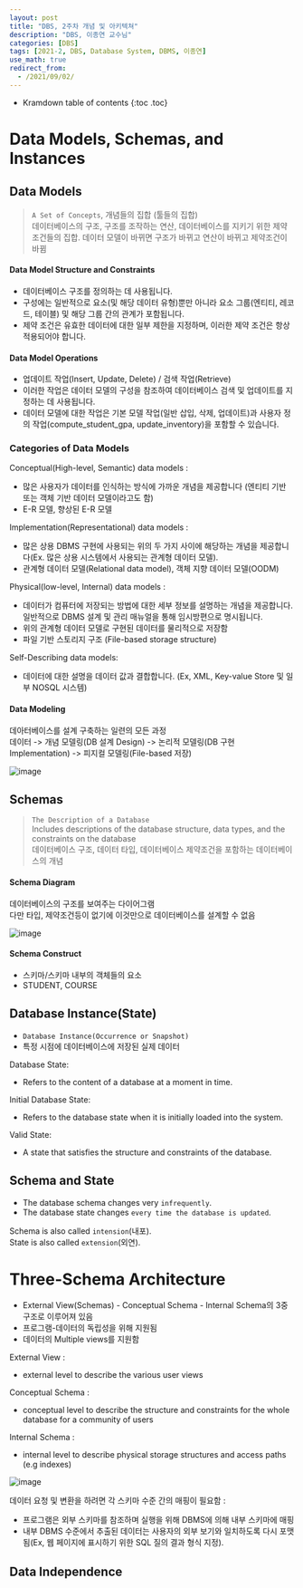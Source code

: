 ```yaml
---
layout: post
title: "DBS, 2주차 개념 및 아키텍쳐"
description: "DBS, 이종연 교수님"
categories: [DBS]
tags: [2021-2, DBS, Database System, DBMS, 이종연]
use_math: true
redirect_from:
  - /2021/09/02/
---
```


* Kramdown table of contents
{:toc .toc}      


# Data Models, Schemas, and Instances

## Data Models

> `A Set of Concepts`, 개념들의 집합 (툴들의 집합)      
> 데이터베이스의 구조, 구조를 조작하는 연산, 데이터베이스를 지키기 위한 제약조건들의 집합.
> 데이터 모델이 바뀌면 구조가 바뀌고 연산이 바뀌고 제약조건이 바뀜

#### Data Model Structure and Constraints

- 데이터베이스 구조를 정의하는 데 사용됩니다.
- 구성에는 일반적으로 요소(및 해당 데이터 유형)뿐만 아니라 요소 그룹(엔티티, 레코드, 테이블) 및 해당 그룹 간의 관계가 포함됩니다.
- 제약 조건은 유효한 데이터에 대한 일부 제한을 지정하며, 이러한 제약 조건은 항상 적용되어야 합니다.

#### Data Model Operations

- 업데이트 작업(Insert, Update, Delete) / 검색 작업(Retrieve)
- 이러한 작업은 데이터 모델의 구성을 참조하여 데이터베이스 검색 및 업데이트를 지정하는 데 사용됩니다.
- 데이터 모델에 대한 작업은 기본 모델 작업(일반 삽입, 삭제, 업데이트)과 사용자 정의 작업(compute_student_gpa, update_inventory)을 포함할 수 있습니다.

### Categories of Data Models

Conceptual(High-level, Semantic) data models :                   
- 많은 사용자가 데이터를 인식하는 방식에 가까운 개념을 제공합니다 (엔티티 기반 또는 객체 기반 데이터 모델이라고도 함)               
- E-R 모델, 향상된 E-R 모델                          
               
Implementation(Representational) data models :                    
- 많은 상용 DBMS 구현에 사용되는 위의 두 가지 사이에 해당하는 개념을 제공합니다(Ex. 많은 상용 시스템에서 사용되는 관계형 데이터 모델).         
- 관계형 데이터 모델(Relational data model), 객체 지향 데이터 모델(OODM)        
             
Physical(low-level, Internal) data models :                          
- 데이터가 컴퓨터에 저장되는 방법에 대한 세부 정보를 설명하는 개념을 제공합니다. 일반적으로 DBMS 설계 및 관리 매뉴얼을 통해 임시방편으로 명시됩니다.       
- 위의 관계형 데이터 모델로 구현된 데이터를 물리적으로 저장함            
- 파일 기반 스토리지 구조 (File-based storage structure)             
               
Self-Describing data models:                  
- 데이터에 대한 설명을 데이터 값과 결합합니다. (Ex, XML, Key-value Store 및 일부 NOSQL 시스템)                  


#### Data Modeling

데아터베이스를 설계 구축하는 일련의 모든 과정        
데이터 -> 개념 모델링(DB 설계 Design) -> 논리적 모델링(DB 구현 Implementation) -> 피지컬 모델링(File-based 저장)                

![image](https://user-images.githubusercontent.com/32366711/132357379-063ac098-3339-4c11-b856-1303a3b7fb78.png)


## Schemas

> `The Description of a Database`         
> Includes descriptions of the database structure, data types, and the constraints on the database                
> 데이터베이스 구조, 데이터 타입, 데이터베이스 제약조건을 포함하는 데이터베이스의 개념             

#### Schema Diagram

데이터베이스의 구조를 보여주는 다이어그램       
다만 타입, 제약조건등이 없기에 이것만으로 데이터베이스를 설계할 수 없음

![image](https://user-images.githubusercontent.com/32366711/132358284-4559d9d0-5f14-44dc-9b7a-56e6d2baf99d.png)


#### Schema Construct

- 스키마/스키마 내부의 객체들의 요소                         
- STUDENT, COURSE               


## Database Instance(State)

- `Database Instance(Occurrence or Snapshot)`             
- 특정 시점에 데이터베이스에 저장된 실제 데이터                    

Database State: 
- Refers to the content of a database at a moment in time.

Initial Database State:
- Refers to the database state when it is initially loaded into the system.

Valid State:
- A state that satisfies the structure and constraints of the database.


## Schema and State

- The database schema changes very `infrequently`.        
- The database state changes `every time the database is updated`.                

Schema is also called `intension`(내포).                                    
State is also called `extension`(외연).                                         
            

# Three-Schema Architecture

- External View(Schemas) - Conceptual Schema - Internal Schema의 3중구조로 이루어져 있음        
- 프로그램-데이터의 독립성을 위해 지원됨                    
- 데이터의 Multiple views를 지원함         

External View :         
- external level to describe the various user views                

Conceptual Schema :                       
- conceptual level to describe the structure and constraints for the whole database for a community of users                          

Internal Schema :
- internal level to describe physical storage structures and access paths (e.g indexes)                 

![image](https://user-images.githubusercontent.com/32366711/132368987-ff6a6fcb-5f74-423e-a4d1-350f1a1a5a25.png)


데이터 요청 및 변환을 하려면 각 스키마 수준 간의 매핑이 필요함 :              
- 프로그램은 외부 스키마를 참조하며 실행을 위해 DBMS에 의해 내부 스키마에 매핑
- 내부 DBMS 수준에서 추출된 데이터는 사용자의 외부 보기와 일치하도록 다시 포맷됨(Ex, 웹 페이지에 표시하기 위한 SQL 질의 결과 형식 지정).


## Data Independence


